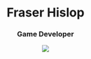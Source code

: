 <h1 align="center">Fraser Hislop</h1>
<h3 align="center">Game Developer</h3>

<p align="center">
  <img src="https://shared.fastly.steamstatic.com/store_item_assets/steam/apps/1683450/header.jpg">
</p>
